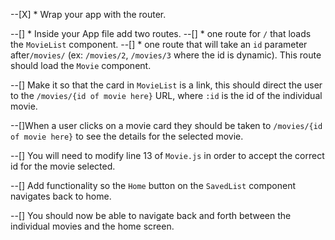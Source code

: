 --[X] * Wrap your app with the router.

--[] * Inside your App file add two routes.
  --[] * one route for `/` that loads the `MovieList` component.
  --[] * one route that will take an `id` parameter after`/movies/` (ex: `/movies/2`, `/movies/3` where the id is dynamic). This route should load the `Movie` component.

--[] Make it so that the card in `MovieList` is a link, this should direct the user to the `/movies/{id of movie here}` URL, where `:id` is the id of the individual movie.

--[]When a user clicks on a movie card they should be taken to `/movies/{id of movie here}` to see the details for the selected movie.

--[] You will need to modify line 13 of `Movie.js` in order to accept the correct id for the movie selected.

--[] Add functionality so the `Home` button on the `SavedList` component navigates back to home.

--[] You should now be able to navigate back and forth between the individual movies and the home screen.